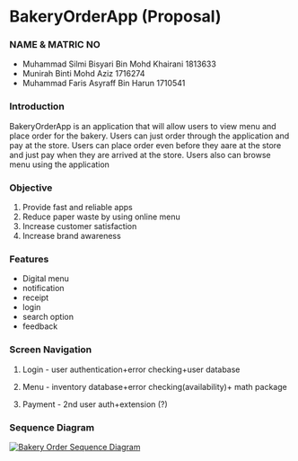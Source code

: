 # BakeryOrderApp (Proposal)

### NAME & MATRIC NO
- Muhammad Silmi Bisyari Bin Mohd Khairani  1813633
- Munirah Binti Mohd Aziz                   1716274
- Muhammad Faris Asyraff Bin Harun          1710541

### Introduction
<p>
BakeryOrderApp is an application that will allow users to view menu and place order for the bakery. Users can just order through the application and pay at the store. Users can place order even before they aare at the store and just pay when they are arrived at the store. Users also can browse menu using the application 
</p>

### Objective
1. Provide fast and reliable apps
2. Reduce paper waste by using online menu
3. Increase customer satisfaction
4. Increase brand awareness

### Features
- Digital menu
- notification 
- receipt
- login 
- search option 
- feedback

### Screen Navigation
1. Login - user authentication+error checking+user database

2. Menu - inventory database+error checking(availability)+ math package

3. Payment - 2nd user auth+extension (?)

### Sequence Diagram
[![Bakery Order Sequence Diagram](https://i.postimg.cc/vmhWf6rB/Bakery-Order-App.jpg)](https://postimg.cc/sBBQRx0d)
